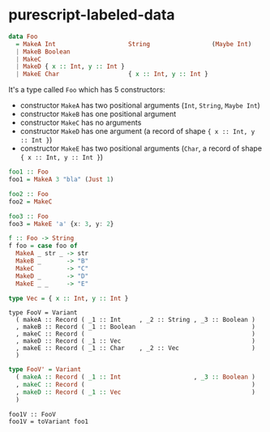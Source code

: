 # purescript-labeled-data


```hs
data Foo
  = MakeA Int                    String                 (Maybe Int)
  | MakeB Boolean
  | MakeC
  | MakeD { x :: Int, y :: Int }
  | MakeE Char                   { x :: Int, y :: Int }
```

It's a type called `Foo` which has 5 constructors:
  - constructor `MakeA` has two positional arguments (`Int`, `String`, `Maybe Int`)
  - constructor `MakeB` has one positional argument
  - constructor `MakeC` has no arguments
  - constructor `MakeD` has one argument (a record of shape `{ x :: Int, y :: Int }`)
  - constructor `MakeE` has two positional arguments (`Char`, a record of shape `{ x :: Int, y :: Int }`)

```hs
foo1 :: Foo
foo1 = MakeA 3 "bla" (Just 1)

foo2 :: Foo
foo2 = MakeC

foo3 :: Foo
foo3 = MakeE 'a' {x: 3, y: 2}
```

```hs
f :: Foo -> String
f foo = case foo of
  MakeA _ str _ -> str
  MakeB _       -> "B"
  MakeC         -> "C"
  MakeD _       -> "D"
  MakeE _ _     -> "E" 
```

```hs
type Vec = { x :: Int, y :: Int }
```
```
type FooV = Variant
  ( makeA :: Record ( _1 :: Int     , _2 :: String , _3 :: Boolean )
  , makeB :: Record ( _1 :: Boolean                                )
  , makeC :: Record (                                              )
  , makeD :: Record ( _1 :: Vec                                    )
  , makeE :: Record ( _1 :: Char    , _2 :: Vec                    )
  )
```

```hs
type FooV' = Variant
  ( makeA :: Record ( _1 :: Int                    , _3 :: Boolean )
  , makeC :: Record (                                              )
  , makeD :: Record ( _1 :: Vec                                    )
  )
```

```
foo1V :: FooV
foo1V = toVariant foo1
```